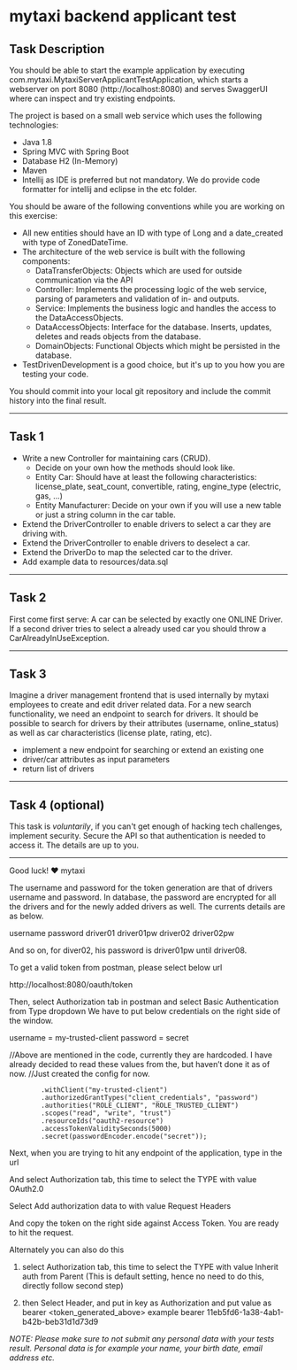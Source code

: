 # mytaxi backend applicant test

## Task Description
You should be able to start the example application by executing com.mytaxi.MytaxiServerApplicantTestApplication, which starts a webserver on port 8080 (http://localhost:8080) and serves SwaggerUI where can inspect and try existing endpoints.

The project is based on a small web service which uses the following technologies:

* Java 1.8
* Spring MVC with Spring Boot
* Database H2 (In-Memory)
* Maven
* Intellij as IDE is preferred but not mandatory. We do provide code formatter for intellij and eclipse in the etc folder.


You should be aware of the following conventions while you are working on this exercise:

 * All new entities should have an ID with type of Long and a date_created with type of ZonedDateTime.
 * The architecture of the web service is built with the following components:
 	* DataTransferObjects: Objects which are used for outside communication via the API
   * Controller: Implements the processing logic of the web service, parsing of parameters and validation of in- and outputs.
   * Service: Implements the business logic and handles the access to the DataAccessObjects.
   * DataAccessObjects: Interface for the database. Inserts, updates, deletes and reads objects from the database.
   * DomainObjects: Functional Objects which might be persisted in the database.
 * TestDrivenDevelopment is a good choice, but it's up to you how you are testing your code.

You should commit into your local git repository and include the commit history into the final result.

---


## Task 1
 * Write a new Controller for maintaining cars (CRUD).
   * Decide on your own how the methods should look like.
   * Entity Car: Should have at least the following characteristics: license_plate, seat_count, convertible, rating, engine_type (electric, gas, ...)
   * Entity Manufacturer: Decide on your own if you will use a new table or just a string column in the car table.
 * Extend the DriverController to enable drivers to select a car they are driving with.
 * Extend the DriverController to enable drivers to deselect a car.
 * Extend the DriverDo to map the selected car to the driver.
 * Add example data to resources/data.sql

---


## Task 2
First come first serve: A car can be selected by exactly one ONLINE Driver. If a second driver tries to select a already used car you should throw a CarAlreadyInUseException.

---


## Task 3
Imagine a driver management frontend that is used internally by mytaxi employees to create and edit driver related data. For a new search functionality, we need an endpoint to search for drivers. It should be possible to search for drivers by their attributes (username, online_status) as well as car characteristics (license plate, rating, etc).

* implement a new endpoint for searching or extend an existing one
* driver/car attributes as input parameters
* return list of drivers

---


## Task 4 (optional)
This task is _voluntarily_, if you can't get enough of hacking tech challenges, implement security.
Secure the API so that authentication is needed to access it. The details are up to you.

---


Good luck!
❤️ mytaxi

The username and password for the token generation are that of drivers username and password. In database, the password are encrypted for all the drivers and for the newly added drivers as well. The currents details are as below. 

username	password
driver01	driver01pw
driver02	driver02pw

And so on, for diver02, his password is driver01pw until driver08.

To get a valid token from postman, please select below url 

http://localhost:8080/oauth/token

Then, select Authorization tab in postman and select Basic Authentication from Type dropdown
We have to put below credentials on the right side of the window.

username = my-trusted-client
password = secret

//Above are mentioned in the code, currently they are hardcoded. I have already decided to read these values from the, but haven’t done it as of now.
//Just created the config for now.

            .withClient("my-trusted-client")
            .authorizedGrantTypes("client_credentials", "password")
            .authorities("ROLE_CLIENT", "ROLE_TRUSTED_CLIENT")
            .scopes("read", "write", "trust")
            .resourceIds("oauth2-resource")
            .accessTokenValiditySeconds(5000)
            .secret(passwordEncoder.encode("secret"));


Next, when you are trying to hit any endpoint of the application, type in the url

And select Authorization tab, this time to select the TYPE with value OAuth2.0 

Select Add authorization data to with value Request Headers

And copy the token on the right side against Access Token. You are ready to hit the request.

Alternately you can also do this

1.	 select Authorization tab, this time to select the TYPE with value Inherit auth from Parent (This is default setting, hence no need to do this, directly follow second step)

2.	 then Select Header, and put in key as Authorization and put value as bearer <token_generated_above>
example
bearer 11eb5fd6-1a38-4ab1-b42b-beb31d1d73d9




_NOTE: Please make sure to not submit any personal data with your tests result. Personal data is for example your name, your birth date, email address etc._
